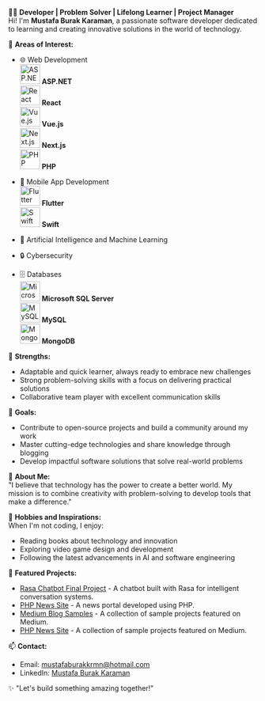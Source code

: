 👨‍💻 **Developer | Problem Solver | Lifelong Learner | Project Manager**  
Hi! I'm **Mustafa Burak Karaman**, a passionate software developer dedicated to learning and creating innovative solutions in the world of technology.

🚀 **Areas of Interest:**  
- 🌐 Web Development  
  <img src="https://upload.wikimedia.org/wikipedia/commons/e/ee/.NET_Core_Logo.svg" alt="ASP.NET" width="40"/> **ASP.NET**  
  <img src="https://upload.wikimedia.org/wikipedia/commons/a/a7/React-icon.svg" alt="React" width="40"/> **React**  
  <img src="https://upload.wikimedia.org/wikipedia/commons/9/95/Vue.js_Logo_2.svg" alt="Vue.js" width="40"/> **Vue.js**  
  <img src="https://upload.wikimedia.org/wikipedia/commons/8/8e/Nextjs-logo.svg" alt="Next.js" width="40"/> **Next.js**  
  <img src="https://upload.wikimedia.org/wikipedia/commons/2/27/PHP-logo.svg" alt="PHP" width="40"/> **PHP**  

- 📱 Mobile App Development  
  <img src="https://upload.wikimedia.org/wikipedia/commons/1/17/Google-flutter-logo.png" alt="Flutter" width="40"/> **Flutter**  
  <img src="https://upload.wikimedia.org/wikipedia/commons/9/9d/Swift_logo.svg" alt="Swift" width="40"/> **Swift**  

- 🧠 Artificial Intelligence and Machine Learning  

- 🔒 Cybersecurity  

- 🗄️ Databases  
  <img src="https://miro.medium.com/v2/resize:fit:500/1*oA8p_Qdyjq4yCOlZE0_A0g.png" alt="Microsoft SQL Server" width="40"/> **Microsoft SQL Server**  
  <img src="https://upload.wikimedia.org/wikipedia/commons/0/0a/MySQL_textlogo.svg" alt="MySQL" width="40"/> **MySQL**  
  <img src="https://upload.wikimedia.org/wikipedia/commons/9/93/MongoDB_Logo.svg" alt="MongoDB" width="40"/> **MongoDB**

💪 **Strengths:**  
- Adaptable and quick learner, always ready to embrace new challenges  
- Strong problem-solving skills with a focus on delivering practical solutions  
- Collaborative team player with excellent communication skills  

🎯 **Goals:**  
- Contribute to open-source projects and build a community around my work  
- Master cutting-edge technologies and share knowledge through blogging  
- Develop impactful software solutions that solve real-world problems  

🌟 **About Me:**  
"I believe that technology has the power to create a better world. My mission is to combine creativity with problem-solving to develop tools that make a difference."  

🎨 **Hobbies and Inspirations:**  
When I'm not coding, I enjoy:  
- Reading books about technology and innovation  
- Exploring video game design and development  
- Following the latest advancements in AI and software engineering  

📂 **Featured Projects:**  
- [Rasa Chatbot Final Project](https://github.com/GE400-Final-Project/rasa) - A chatbot built with Rasa for intelligent conversation systems.  
- [PHP News Site](https://github.com/mstfbrkbrcn53/PHP-NEWS-SITE) - A news portal developed using PHP.  
- [Medium Blog Samples](https://github.com/mstfbrkbrcn53/medium-blog-samples) - A collection of sample projects featured on Medium.
- [PHP News Site](https://github.com/mstfbrkkrmn53/Haber-Sitesi) - A collection of sample projects featured on Medium.

📫 **Contact:**  
- Email: [mustafaburakkrmn@hotmail.com](mailto:mustafaburakkrmn@hotmail.com)  
- LinkedIn: [Mustafa Burak Karaman](https://www.linkedin.com/in/mustafa-burak-karaman-003a5710b)  

✨ "Let's build something amazing together!"
